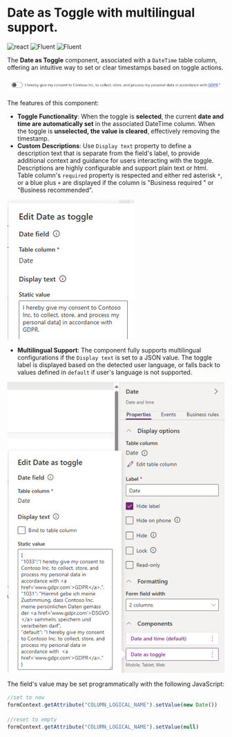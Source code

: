 ﻿# Date as Toggle with multilingual support.

![react](https://img.shields.io/badge/react-16.8.6-brightgreen?style=plastic)
 ![Fluent](https://img.shields.io/badge/@fluentui/react-8.29.0-brightgreen?style=plastic) ![Fluent](https://img.shields.io/badge/%40fluentui%2Freact--components-9.46.2-brightgreen?style=plastic)

The **Date as Toggle** component, associated with a `DateTime` table column, offering an intuitive way to set or clear timestamps based on toggle actions.

![alt text](./images/display.png)

The features of this component:

- **Toggle Functionality**: When the toggle is **selected**, the current **date and time are automatically set** in the associated DateTime column.
When the toggle is **unselected, the value is cleared**, effectively removing the timestamp.
- **Custom Descriptions**: Use `Display text` property to define a description text that is separate from the field's label, to provide additional context and guidance for users interacting with the toggle.
Descriptions are highly configurable and support plain text or html. Table column's `required` property is respected and either red asterisk `*`, or a blue plus `+` are displayed if the column is "Business required " or "Business recommended".

![alt text](./images/config1.png)

- **Multilingual Support**: The component fully supports multilingual configurations if the `Display text` is set to a JSON value. The toggle label is displayed based on the detected user language, or falls back to values defined in `default` if user's language is not supported.

![alt text](./images/config2.png)

The field's value may be set programmatically with the following JavaScript:

```javascript
//set to now
formContext.getAttribute("COLUMN_LOGICAL_NAME").setValue(new Date())

//reset to empty
formContext.getAttribute("COLUMN_LOGICAL_NAME").setValue(null)
```

